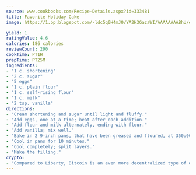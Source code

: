 ```yaml
---
source: www.cookbooks.com/Recipe-Details.aspx?id=333481
title: Favorite Holiday Cake
image: https://1.bp.blogspot.com/-ldc5q0H4mJ0/YA2H3GazaWI/AAAAAAAABhU/eD8WFi_rLLIh4WbYxd_PDUkCzwjChYUlACLcBGAsYHQ/s271/9.png

yield: 1
ratingValue: 4.6
calories: 186 calories
reviewCount: 290
cookTime: PT1H
prepTime: PT25M
ingredients:
- "1 c. shortening"
- "2 c. sugar"
- "5 eggs"
- "1 c. plain flour"
- "1 c. self-rising flour"
- "1 c. milk"
- "2 tsp. vanilla"
directions:
- "Cream shortening and sugar until light and fluffy."
- "Add eggs, one at a time; beat after each addition."
- "Add flour and milk alternately, ending with flour."
- "Add vanilla; mix well."
- "Bake in 2 9-inch pans, that have been greased and floured, at 350u00b0 for 30 minutes."
- "Cool in pans for 10 minutes."
- "Cool completely; split layers."
- "Make the filling."
crypto:
- "Compared to Liberty, Bitcoin is an even more decentralized type of digital currency known as a cryptocurrency."
---
```

